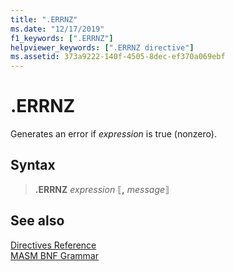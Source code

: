 ```yaml
---
title: ".ERRNZ"
ms.date: "12/17/2019"
f1_keywords: [".ERRNZ"]
helpviewer_keywords: [".ERRNZ directive"]
ms.assetid: 373a9222-140f-4505-8dec-ef370a069ebf
---
```

# **.ERRNZ**

Generates an error if *expression* is true (nonzero).

## Syntax

> **.ERRNZ** *expression* ⟦__,__ *message*⟧

## See also

[Directives Reference](../../assembler/masm/directives-reference.md)<br/>
[MASM BNF Grammar](masm-bnf-grammar.md)
